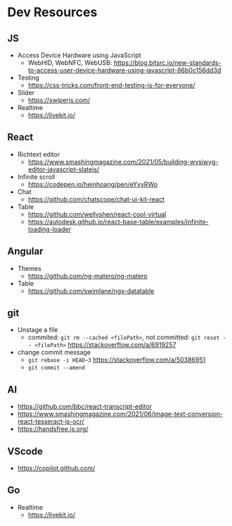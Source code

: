 # Dev Resources
## JS
* Access Device Hardware using JavaScript
  - WebHID, WebNFC, WebUSB: https://blog.bitsrc.io/new-standards-to-access-user-device-hardware-using-javascript-86b0c156dd3d
* Testing
  - https://css-tricks.com/front-end-testing-is-for-everyone/
* Slider
  - https://swiperjs.com/
* Realtime
   - https://livekit.io/


## React
* Richtext editor
  - https://www.smashingmagazine.com/2021/05/building-wysiwyg-editor-javascript-slatejs/
* Infinite scroll
  - https://codepen.io/heinhoang/pen/eYvyRWo
* Chat
  - https://github.com/chatscope/chat-ui-kit-react
* Table
  - https://github.com/wellyshen/react-cool-virtual
  - https://autodesk.github.io/react-base-table/examples/infinite-loading-loader

## Angular
* Themes
  - https://github.com/ng-matero/ng-matero
* Table
  - https://github.com/swimlane/ngx-datatable

## git
* Unstage a file
   - commited: `git rm --cached <filePath>`, not committed: `git reset -- <filePath>` https://stackoverflow.com/a/6919257
* change commit message
   - `git rebase -i HEAD~3` https://stackoverflow.com/a/50386951
   - `git commit --amend`

## AI
  - https://github.com/bbc/react-transcript-editor
  - https://www.smashingmagazine.com/2021/06/image-text-conversion-react-tesseract-js-ocr/
  - https://handsfree.js.org/

## VScode
  - https://copilot.github.com/

## Go
  - Realtime
    - https://livekit.io/
